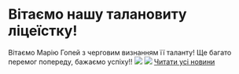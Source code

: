 # Вітаємо нашу талановиту ліцеїстку!
Вітаємо Марію Гопей з черговим визнанням її таланту! Ще багато перемог попереду, бажаємо успіху!!
[![](/images/вітаємо-нашу-талановиту-ліцеїстку/гопейм.jpg)](/images/вітаємо-нашу-талановиту-ліцеїстку/гопейм.jpg)
![](/images/вітаємо-нашу-талановиту-ліцеїстку/гопей_дипл.jpg)
[Читати усі новини](/news)

